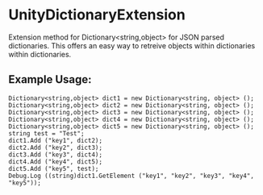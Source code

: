 UnityDictionaryExtension
========================

Extension method for Dictionary&lt;string,object> for JSON parsed dictionaries. This offers an easy way to retreive objects within dictionaries within dictionaries.

Example Usage:
------------------

	Dictionary<string,object> dict1 = new Dictionary<string, object> ();
	Dictionary<string,object> dict2 = new Dictionary<string, object> ();
	Dictionary<string,object> dict3 = new Dictionary<string, object> ();
	Dictionary<string,object> dict4 = new Dictionary<string, object> ();
	Dictionary<string,object> dict5 = new Dictionary<string, object> ();
	string test = "Test";
	dict1.Add ("key1", dict2);
	dict2.Add ("key2", dict3);
	dict3.Add ("key3", dict4);
	dict4.Add ("key4", dict5);
	dict5.Add ("key5", test);
	Debug.Log ((string)dict1.GetElement ("key1", "key2", "key3", "key4", "key5"));
